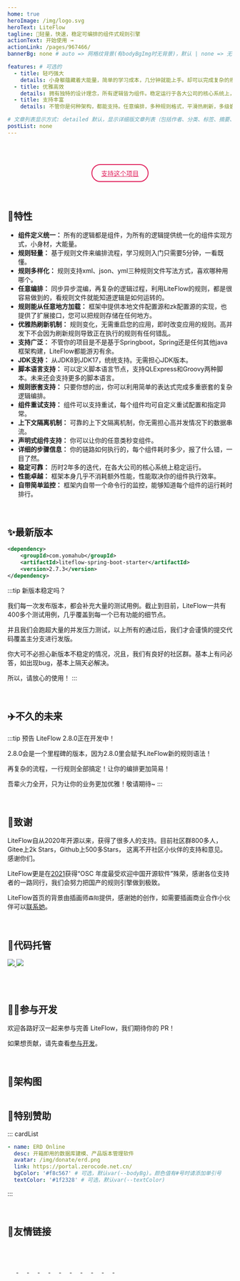 ```yaml
---
home: true
heroImage: /img/logo.svg
heroText: LiteFlow
tagline: 🚀轻量，快速，稳定可编排的组件式规则引擎
actionText: 开始使用 →
actionLink: /pages/967466/ 
bannerBg: none # auto => 网格纹背景(有bodyBgImg时无背景)，默认 | none => 无 | '大图地址' | background: 自定义背景样式       提示：如发现文本颜色不适应你的背景时可以到palette.styl修改$bannerTextColor变量

features: # 可选的
  - title: 轻巧强大
    details: 小身躯蕴藏着大能量，简单的学习成本，几分钟就能上手。却可以完成复杂的规则编排。
  - title: 优雅高效
    details: 拥有独特的设计理念，所有逻辑皆为组件。稳定运行于各大公司的核心系统上，性能卓越。
  - title: 支持丰富
    details: 不管你是何种架构，都能支持。任意编排，多种规则格式，平滑热刷新，多级嵌套，外部存储扩展等等。

# 文章列表显示方式: detailed 默认，显示详细版文章列表（包括作者、分类、标签、摘要、分页等）| simple => 显示简约版文章列表（仅标题和日期）| none 不显示文章列表
postList: none
---
```


<br/><br/>

<p align="center">
  <a class="become-sponsor" href="/pages/fb599d/">支持这个项目</a>
</p>

<style>
.become-sponsor{
  padding: 8px 20px;
  display: inline-block;
  color: #E01E5A;
  border-radius: 30px;
  box-sizing: border-box;
  border: 2px solid #E01E5A;
}
</style>

<br/>

## 🍬特性
* **组件定义统一：** 所有的逻辑都是组件，为所有的逻辑提供统一化的组件实现方式，小身材，大能量。
* **规则轻量：** 基于规则文件来编排流程，学习规则入门只需要5分钟，一看既懂。
* **规则多样化：** 规则支持xml、json、yml三种规则文件写法方式，喜欢哪种用哪个。
* **任意编排：** 同步异步混编，再复杂的逻辑过程，利用LiteFlow的规则，都是很容易做到的，看规则文件就能知道逻辑是如何运转的。
* **规则能从任意地方加载：** 框架中提供本地文件配置源和zk配置源的实现，也提供了扩展接口，您可以把规则存储在任何地方。
* **优雅热刷新机制：** 规则变化，无需重启您的应用，即时改变应用的规则。高并发下不会因为刷新规则导致正在执行的规则有任何错乱。
* **支持广泛：** 不管你的项目是不是基于Springboot，Spring还是任何其他java框架构建，LiteFlow都能游刃有余。
* **JDK支持：** 从JDK8到JDK17，统统支持。无需担心JDK版本。
* **脚本语言支持：** 可以定义脚本语言节点，支持QLExpress和Groovy两种脚本。未来还会支持更多的脚本语言。
* **规则嵌套支持：** 只要你想的出，你可以利用简单的表达式完成多重嵌套的复杂逻辑编排。
* **组件重试支持：** 组件可以支持重试，每个组件均可自定义重试配置和指定异常。
* **上下文隔离机制：** 可靠的上下文隔离机制，你无需担心高并发情况下的数据串流。
* **声明式组件支持：** 你可以让你的任意类秒变组件。
* **详细的步骤信息：** 你的链路如何执行的，每个组件耗时多少，报了什么错，一目了然。
* **稳定可靠：** 历时2年多的迭代，在各大公司的核心系统上稳定运行。
* **性能卓越：** 框架本身几乎不消耗额外性能，性能取决你的组件执行效率。
* **自带简单监控：** 框架内自带一个命令行的监控，能够知道每个组件的运行耗时排行。

<br/>

## ✨最新版本

```xml
<dependency>
    <groupId>com.yomahub</groupId>
    <artifactId>liteflow-spring-boot-starter</artifactId>
    <version>2.7.3</version>
</dependency>
```

:::tip 新版本稳定吗？

我们每一次发布版本，都会补充大量的测试用例。截止到目前，LiteFlow一共有400多个测试用例，几乎覆盖到每一个已有功能的细节点。

并且我们会跑超大量的并发压力测试，以上所有的通过后，我们才会谨慎的提交代码覆盖主分支进行发版。

你大可不必担心新版本不稳定的情况，况且，我们有良好的社区群。基本上有问必答，如出现bug，基本上隔天必解决。

所以，请放心的使用！
:::

<br/>

## ✈️不久的未来

:::tip 预告
LiteFlow 2.8.0正在开发中！

2.8.0会是一个里程碑的版本，因为2.8.0里会赋予LiteFlow新的规则语法！

再复杂的流程，一行规则全部搞定！让你的编排更加简易！

吾辈火力全开，只为让你的业务更加优雅！敬请期待~
:::

<br/>

## 🎉致谢

LiteFlow自从2020年开源以来，获得了很多人的支持。目前社区群800多人，Gitee上2k Stars，Github上500多Stars， 这离不开社区小伙伴的支持和意见。感谢你们。

LiteFlow更是在[2021](https://www.oschina.net/project/top_cn_2021)获得“OSC 年度最受欢迎中国开源软件”殊荣，感谢各位支持者的一路同行，我们会努力把国产的规则引擎做到极致。

LiteFlow首页的背景由插画师`森阳`提供，感谢她的创作，如需要插画商业合作小伙伴可以<a href="mailto:sssenyang@qq.com" target="_blank">联系她</a>。

<br/>

## 🏡代码托管

<a href='https://gitee.com/dromara/liteFlow' target="_blank">
    <img class="no-zoom" src="https://img.shields.io/badge/Gitee-red?logo=gitee&logoColor=white&style=for-the-badge"/>
</a>

<a href="https://github.com/dromara/liteflow" target="_blank">
    <img class="no-zoom" src="https://img.shields.io/badge/Github-blue?logo=github&logoColor=white&style=for-the-badge"/>
</a>

<br/><br/>

## 💪🏻参与开发

欢迎各路好汉一起来参与完善 LiteFlow，我们期待你的 PR！

如果想贡献，请先查看[参与开发](/pages/ae4dd5/)。

<br/>

## 🍭架构图

<img :src="$withBase('/img/architecture.svg')" style="zoom: 120%">

<br/>

## 🌈特别赞助

::: cardList
```yaml
- name: ERD Online
  desc: 开箱即用的数据库建模、产品版本管理软件
  avatar: /img/donate/erd.png
  link: https://portal.zerocode.net.cn/
  bgColor: '#f8c567' # 可选，默认var(--bodyBg)。颜色值有#号时请添加单引号
  textColor: '#1f2328' # 可选，默认var(--textColor)

```
:::

<br/>

## 🧲友情链接
<span style="width: 150px;flex:1;text-align: left">
    <a href="https://gitee.com" target="_blank">
        <img :src="$withBase('/img/link/gitee-logo.png')" class="no-zoom" style="height:40px;max-width:150px;margin: 10px;">
    </a>
</span>
<span style="width: 150px;text-align: left">
    <a href="https://www.oschina.net" target="_blank">
        <img :src="$withBase('/img/link/oschina-logo.png')" class="no-zoom" style="height:40px;max-width:150px;margin: 10px;">
    </a>
</span>
<span style="width: 150px;text-align: left">
    <a href="https://gitee.com/dromara/TLog" target="_blank">
        <img :src="$withBase('/img/link/tlog-logo.png')" class="no-zoom" style="height:40px;max-width:150px;margin: 10px;">
    </a>
</span>
<span style="width: 150px;text-align: left">
    <a href="https://gitee.com/dromara/sa-token" target="_blank">
        <img :src="$withBase('/img/link/satoken-logo.png')" class="no-zoom" style="height:40px;max-width:150px;margin: 10px;">
    </a>
</span>
<span style="width: 150px;text-align: left">
    <a href="https://gitee.com/dromara/sureness" target="_blank">
        <img :src="$withBase('/img/link/sureness-logo.png')" class="no-zoom" style="height:40px;max-width:150px;margin: 10px;">
    </a>
</span>
<span style="width: 150px;text-align: left">
    <a href="https://gitee.com/dromara/hutool" target="_blank">
        <img :src="$withBase('/img/link/hutool-logo.png')" class="no-zoom" style="height:40px;max-width:150px;margin: 10px;">
    </a>
</span>
<span style="width: 150px;text-align: left">
    <a href="https://gitee.com/dromara/forest" target="_blank">
        <img :src="$withBase('/img/link/forest-logo.png')" class="no-zoom" style="height:40px;max-width:150px;margin: 10px;">
    </a>
</span>
<span style="width: 150px;text-align: left">
    <a href="https://gitee.com/dromara/Jpom" target="_blank">
        <img :src="$withBase('/img/link/jpom-logo.png')" class="no-zoom" style="height:40px;max-width:150px;margin: 10px;">
    </a>
</span>
<span style="width: 150px;text-align: left">
    <a href="https://gitee.com/dromara/MaxKey" target="_blank">
        <img :src="$withBase('/img/link/maxkey-logo.png')" class="no-zoom" style="height:40px;max-width:150px;margin: 10px;">
    </a>
</span>
<span style="width: 150px;text-align: left">
    <a href="https://gitee.com/dotnetchina" target="_blank">
        <img :src="$withBase('/img/link/dotnet-china-logo.png')" class="no-zoom" style="height:40px;max-width:150px;margin: 10px;">
    </a>
</span>
<span style="width: 150px;text-align: left">
    <a href="http://www.pearadmin.com/" target="_blank">
        <img :src="$withBase('/img/link/pearAdmin-logo.png')" class="no-zoom" style="height:40px;max-width:150px;margin: 10px;">
    </a>
</span>

<!-- AD -->
<div class="wwads-cn wwads-horizontal page-wwads" data-id="129"></div>
<style>
  .page-wwads{
    width:100%!important;
    min-height: 0;
    margin: 0;
  }
  .page-wwads .wwads-img img{
    width:80px!important;
  }
  .page-wwads .wwads-poweredby{
    width: 40px;
    position: absolute;
    right: 25px;
    bottom: 3px;
  }
  .wwads-content .wwads-text, .page-wwads .wwads-text{
    height: 100%;
    padding-top: 5px;
    display: block;
  }
</style>